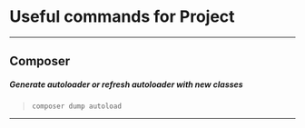 # Useful commands for Project

---

## Composer

##### Generate autoloader or refresh autoloader with new classes
> `composer dump autoload`

---
